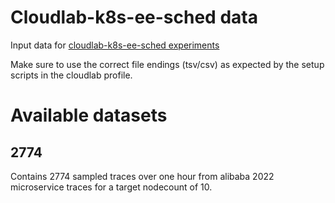 # Cloudlab-k8s-ee-sched data

Input data for [cloudlab-k8s-ee-sched experiments](https://github.com/H3rby7/cloudlab-k8s-ee-sched)

Make sure to use the correct file endings (tsv/csv) as expected by the setup scripts in the cloudlab profile.

# Available datasets

## 2774

Contains 2774 sampled traces over one hour from alibaba 2022 microservice traces for a target nodecount of 10.
